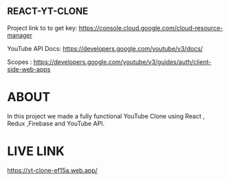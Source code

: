 ## REACT-YT-CLONE
Project link to to get key: https://console.cloud.google.com/cloud-resource-manager

YouTube API Docs: https://developers.google.com/youtube/v3/docs/

Scopes : https://developers.google.com/youtube/v3/guides/auth/client-side-web-apps

# ABOUT
In this project we made a fully functional YouTube Clone using React , Redux ,Firebase and YouTube API.

# LIVE LINK
https://yt-clone-ef15a.web.app/
